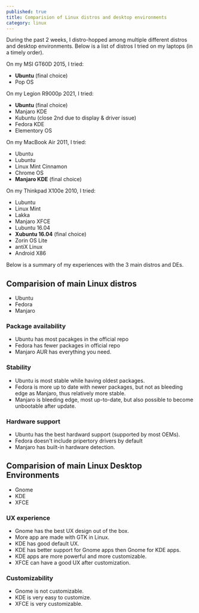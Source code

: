 ```yaml
---
published: true
title: Comparision of Linux distros and desktop environments
category: linux
---
```

During the past 2 weeks, I distro-hopped among multiple different distros and desktop environments. Below is a list of distros I tried on my laptops (in a timely order).

On my MSI GT60D 2015, I tried:

- **Ubuntu** (final choice)
- Pop OS

On my Legion R9000p 2021, I tried:

- **Ubuntu** (final choice)
- Manjaro KDE
- Kubuntu (close 2nd due to display & driver issue)
- Fedora KDE
- Elementory OS

On my MacBook Air 2011, I tried:

- Ubuntu
- Lubuntu
- Linux Mint Cinnamon
- Chrome OS
- **Manjaro KDE** (final choice)

On my Thinkpad X100e 2010, I tried:

- Lubuntu
- Linux Mint
- Lakka
- Manjaro XFCE
- Lubuntu 16.04
- **Xubuntu 16.04** (final choice)
- Zorin OS Lite
- antiX Linux
- Android X86

Below is a summary of my experiences with the 3 main distros and DEs.

## Comparision of main Linux distros

- Ubuntu
- Fedora
- Manjaro

### Package availability

- Ubuntu has most pacakges in the official repo
- Fedora has fewer packages in official repo
- Manjaro AUR has everything you need.

### Stability

- Ubuntu is most stable while having oldest packages.
- Fedora is more up to date with newer packages, but not as bleeding edge as Manjaro, thus relatively more stable.
- Manjaro is bleeding edge, most up-to-date, but also possible to become unbootable after update.

### Hardware support

- Ubuntu has the best hardward support (supported by most OEMs).
- Fedora doesn't include pripertory drivers by default
- Manjaro has built-in hardware detection.

## Comparision of main Linux Desktop Environments

- Gnome
- KDE
- XFCE

### UX experience

- Gnome has the best UX design out of the box.
- More app are made with GTK in Linux.
- KDE has good default UX.
- KDE has better support for Gnome apps then Gnome for KDE apps.
- KDE apps are more powerful and more customizable.
- XFCE can have a good UX after customization.

### Customizability

- Gnome is not customizable.
- KDE is very easy to customize.
- XFCE is very customizable.
